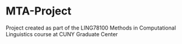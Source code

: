 # MTA-Project


Project created as part of the LING78100 Methods in Computational Linguistics course at CUNY Graduate Center
